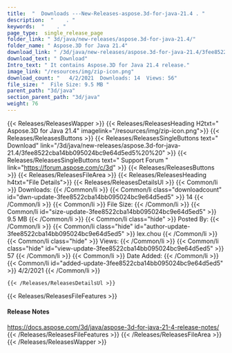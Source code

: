 ```yaml
---
title:  "  Downloads ---New-Releases-aspose.3d-for-java-21.4 . " 
description:  "    . " 
keywords:  "    . " 
page_type:  single_release_page
folder_link: " 3d/java/new-releases/aspose.3d-for-java-21.4/"
folder_name: " Aspose.3D for Java 21.4"
download_link: " /3d/java/new-releases/aspose.3d-for-java-21.4/3fee8522cba14bb095024bc9e64d5ed5"
download_text: " Download"
Intro_text: " It contains Aspose.3D for Java 21.4 release."
image_link: "/resources/img/zip-icon.png"
download_count: "   4/2/2021  Downloads: 14  Views: 56"
file_size: "  File Size: 9.5 MB "
parent_path: "3d/java"
section_parent_path: "3d/java"
weight: 76
---
```


{{< Releases/ReleasesWapper >}}
  {{< Releases/ReleasesHeading H2txt=" Aspose.3D for Java 21.4" imagelink="/resources/img/zip-icon.png">}}
  {{< Releases/ReleasesButtons >}}
    {{< Releases/ReleasesSingleButtons text=" Download" link="/3d/java/new-releases/aspose.3d-for-java-21.4/3fee8522cba14bb095024bc9e64d5ed5%20%20" >}}
    {{< Releases/ReleasesSingleButtons text=" Support Forum " link="https://forum.aspose.com/c/3d" >}}
  {{< Releases/ReleasesButtons >}}
  {{< Releases/ReleasesFileArea >}}
    {{< Releases/ReleasesHeading h4txt="File Details">}}
    {{< Releases/ReleasesDetailsUl >}}
            {{< Common/li  >}} Downloads: {{< /Common/li >}} 
      {{< Common/li class="downloadcount" id="dwn-update-3fee8522cba14bb095024bc9e64d5ed5" >}} 14 {{< /Common/li >}} 
      {{< Common/li  >}} File Size: {{< /Common/li >}} 
      {{< Common/li id="size-update-3fee8522cba14bb095024bc9e64d5ed5" >}} 9.5 MB {{< /Common/li >}} 
      {{< Common/li  class="hide" >}} Posted By: {{< /Common/li >}} 
      {{< Common/li class="hide" id="author-update-3fee8522cba14bb095024bc9e64d5ed5" >}} lex.chou {{< /Common/li >}} 
      {{< Common/li class="hide"  >}} Views: {{< /Common/li >}} 
      {{< Common/li class="hide" id="view-update-3fee8522cba14bb095024bc9e64d5ed5" >}} 57 {{< /Common/li >}} 
      {{< Common/li  >}} Date Added: {{< /Common/li >}} 
      {{< Common/li id="added-update-3fee8522cba14bb095024bc9e64d5ed5" >}} 4/2/2021 {{< /Common/li >}} 

    {{< /Releases/ReleasesDetailsUl >}}

  {{< Releases/ReleasesFileFeatures >}}
      <h4>Release Notes</h4><div><a href="https://docs.aspose.com/3d/java/aspose-3d-for-java-21-4-release-notes/">https://docs.aspose.com/3d/java/aspose-3d-for-java-21-4-release-notes/</a></div>
  {{< /Releases/ReleasesFileFeatures >}}
 {{< /Releases/ReleasesFileArea >}}
{{< /Releases/ReleasesWapper >}}


